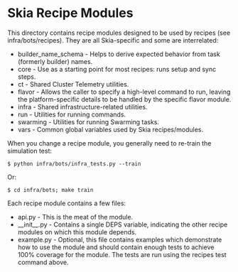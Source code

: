 Skia Recipe Modules
===================

This directory contains recipe modules designed to be used by recipes (see
infra/bots/recipes). They are all Skia-specific and some are interrelated:

  * builder_name_schema - Helps to derive expected behavior from task (formerly
      builder) names.
  * core - Use as a starting point for most recipes: runs setup and sync steps.
  * ct - Shared Cluster Telemetry utilities.
  * flavor - Allows the caller to specify a high-level command to run, leaving
      the platform-specific details to be handled by the specific flavor
      module.
  * infra - Shared infrastructure-related utilities.
  * run - Utilities for running commands.
  * swarming - Utilities for running Swarming tasks.
  * vars - Common global variables used by Skia recipes/modules.

When you change a recipe module, you generally need to re-train the simulation
test:

	$ python infra/bots/infra_tests.py --train

Or:

	$ cd infra/bots; make train

Each recipe module contains a few files:

  * api.py - This is the meat of the module.
  * \_\_init\_\_.py - Contains a single DEPS variable, indicating the other
      recipe modules on which this module depends.
  * example.py - Optional, this file contains examples which demonstrate how to
      use the module and should contain enough tests to achieve 100% coverage
      for the module. The tests are run using the recipes test command above.
